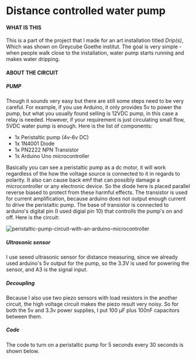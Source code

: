 # Distance controlled water pump

#### WHAT IS THIS
This is a part of the project that I made for an art installation titled _Drip(s)_, Which was shown on Greycube Goethe institut. The goal is very simple - when people walk close to the installation, water pump starts running and makes water dripping. 


#### ABOUT THE CIRCUIT
##### PUMP
Though it sounds very easy but there are still some steps need to be very careful. For example, if you use Arduino, it only provides 5v to power the pump, but what you usually found selling is 12VDC pump, in this case a relay is needed. However, if your requirement is just circulating small flow, 5VDC water pump is enough. Here is the list of components:

- 1x Peristaltic pump (4v-6v DC)
- 1x 1N4001 Diode
- 1x PN2222 NPN Transistor 
- 1x Arduino Uno microcontroller

Basically you can see a peristaltic pump as a dc motor, it will work regardless of the how the voltage source is connected to it in regards to polarity. It also can cause back emf that can possibly damage a microcontroller or any electronic device. So the diode here is placed parallel reverse biased to protect from these harmful effects. The transistor is used for current amplification, because arduino does not output enough current to drive the peristaltic pump. The base of transistor is connected to arduino's digital pin (I used digial pin 10) that controlls the pump's on and off. Here is the circuit:

![peristaltic-pump-circuit-with-an-arduino-microcontroller](https://user-images.githubusercontent.com/41480919/44308312-1c8e5a00-a381-11e8-8733-3237d2589321.png)

##### Ultrasonic sensor
I use seeed ultrasonic sensor for distance measuring, since we already used arduino's 5v output for the pump, so the 3.3V is used for powering the sensor, and A3 is the signal input. 

##### Decoupling 
Because I also use two piezo sensors with load resistors in the another circuit, the high voltage circuit makes the piezo result very noisy. So for both the 5v and 3.3v power supplies, I put 100 µF plus 100nF capacitors between them.  

##### Code
The code to turn on a peristaltic pump for 5 seconds every 30 seconds is shown below. 
